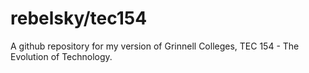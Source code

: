 rebelsky/tec154
===============
A github repository for my version of Grinnell Colleges, TEC 154 - 
The Evolution of Technology.

